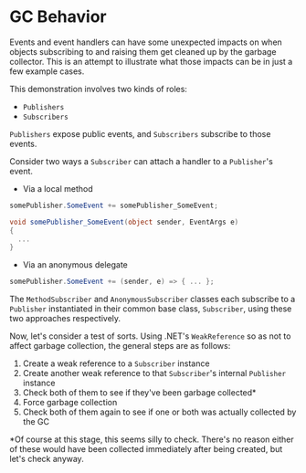 # GC Behavior

Events and event handlers can have some unexpected impacts on when objects subscribing to and raising them get cleaned up by the garbage collector. This is an attempt to illustrate what those impacts can be in just a few example cases.  

This demonstration involves two kinds of roles:
* `Publishers`
* `Subscribers`

`Publishers` expose public events, and `Subscribers` subscribe to those events.

Consider two ways a `Subscriber` can attach a handler to a `Publisher`'s event.

* Via a local method
```csharp
somePublisher.SomeEvent += somePublisher_SomeEvent;
```
```csharp
void somePublisher_SomeEvent(object sender, EventArgs e)
{
  ...
}
```
* Via an anonymous delegate
```csharp
somePublisher.SomeEvent += (sender, e) => { ... };
```

The `MethodSubscriber` and `AnonymousSubscriber` classes each subscribe to a `Publisher` instantiated in their common base class, `Subscriber`, using these two approaches respectively.

Now, let's consider a test of sorts. Using .NET's `WeakReference` so as not to affect garbage collection, the general steps are as follows:

1. Create a weak reference to a `Subscriber` instance
2. Create another weak reference to that `Subscriber`'s internal `Publisher` instance
3. Check both of them to see if they've been garbage collected*
4. Force garbage collection
5. Check both of them again to see if one or both was actually collected by the GC

\*Of course at this stage, this seems silly to check. There's no reason either of these would have been collected immediately after being created, but let's check anyway.
